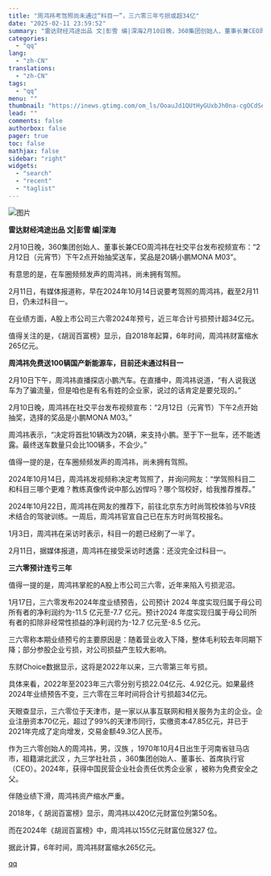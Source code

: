 ```yaml
---
title: "周鸿祎考驾照尚未通过“科目一”，三六零三年亏损或超34亿"
date: "2025-02-11 23:59:52"
summary: "雷达财经鸿途出品 文|彭雪 编|深海2月10日晚，360集团创始人、董事长兼CEO周鸿祎在社交平台发..."
categories:
  - "qq"
lang:
  - "zh-CN"
translations:
  - "zh-CN"
tags:
  - "qq"
menu: ""
thumbnail: "https://inews.gtimg.com/om_ls/OoauJd1QUtHyGUxbJh0na-cgOCdSeTaOmgN4YMXEsouPUAA_640360/0"
lead: ""
comments: false
authorbox: false
pager: true
toc: false
mathjax: false
sidebar: "right"
widgets:
  - "search"
  - "recent"
  - "taglist"
---
```


![图片](https://inews.gtimg.com/news_bt/OG5qLFspdAzLTq1EkdRfdYxlAExhLoAm9ImId9Evra6RcAA/641)

**雷达财经鸿途出品 文|彭雪 编|深海**

2月10日晚，360集团创始人、董事长兼CEO周鸿祎在社交平台发布视频宣布：“2月12日（元宵节）下午2点开始抽奖送车，奖品是20辆小鹏MONA M03”。

有意思的是，在车圈频频发声的周鸿祎，尚未拥有驾照。

2月11日，有媒体报道称，早在2024年10月14日说要考驾照的周鸿祎，截至2月11日，仍未过科目一。

在业绩方面，A股上市公司三六零2024年预亏，近三年合计亏损预计超34亿元。

值得关注的是，《胡润百富榜》显示，自2018年起算，6年时间，周鸿祎财富缩水265亿元。

**周鸿祎免费送100辆国产新能源车，目前还未通过科目一**

2月10日下午，周鸿祎直播探店小鹏汽车。在直播中，周鸿祎说道，“有人说我送车为了骗流量，但是咱也是有名有姓的企业家，说过的话肯定是要兑现的。”

2月10日晚，周鸿祎在社交平台发布视频宣布：“2月12日（元宵节）下午2点开始抽奖，选择的奖品是小鹏MONA M03。”

周鸿祎表示，“决定将首批10辆改为20辆，来支持小鹏。至于下一批车，还不能透露。最终送车数量只会比100辆多，不会少。”

值得一提的是，在车圈频频发声的周鸿祎，尚未拥有驾照。

2024年10月14日，周鸿祎发视频称决定考驾照了，并询问网友：“学驾照科目二和科目三哪个更难？教练真像传说中那么凶悍吗？哪个驾校好，给我推荐推荐。”

2024年10月22日，周鸿祎在网友的推荐下，前往北京东方时尚驾校体验与VR技术结合的驾驶训练。一周后，周鸿祎官宣自己已在东方时尚驾校报名。

1月3日，周鸿祎在采访时表示，科目一的题已经刷了一半了。

2月11日，据媒体报道，周鸿祎在接受采访时透露：还没完全过科目一。

**三六零预计连亏三年**

值得一提的是，周鸿祎掌舵的A股上市公司三六零，近年来陷入亏损泥沼。

1月17日，三六零发布2024年度业绩预告，公司预计 2024 年度实现归属于母公司所有者的净利润约为-11.5 亿元至-7.7 亿元。预计2024 年度实现归属于母公司所有者的扣除非经常性损益的净利润约为-12.7 亿元至-8.5 亿元。

三六零称本期业绩预亏的主要原因是：随着营业收入下降，整体毛利较去年同期下降；部分参股企业亏损，对公司损益产生较大影响。

东财Choice数据显示，这将是2022年以来，三六零第三年亏损。

具体来看，2022年至2023年三六零分别亏损22.04亿元、4.92亿元。如果最终2024年业绩预告不变，三六零在三年时间将合计亏损超34亿元。

天眼查显示，三六零位于天津市，是一家以从事互联网和相关服务为主的企业。企业注册资本70亿元，超过了99%的天津市同行，实缴资本47.85亿元，并已于2021年完成了定向增发，交易金额49.3亿人民币。

作为三六零创始人的周鸿祎，男，汉族 ，1970年10月4日出生于河南省驻马店市，祖籍湖北武汉 ，九三学社社员 ，360集团创始人、董事长、首席执行官（CEO）。2024年，获得中国民营企业社会责任优秀企业家 ，被称为免费安全之父。

伴随业绩下滑，周鸿祎资产缩水严重。

2018年，《 胡润百富榜》显示，周鸿祎以420亿元财富位列第50名。

而在2024年《胡润百富榜》中，周鸿祎以155亿元财富位居327 位。

据此计算，6年时间，周鸿祎财富缩水265亿元。

[qq](https://new.qq.com/rain/a/20250211A095U500)
